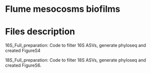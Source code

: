 # Flume mesocosms biofilms

# Files description
16S_Full_preparation: Code to filter 16S ASVs, generate phyloseq and created FigureS4

18S_Full_preparation: Code to filter 18S ASVs, generate phyloseq and created FigureS6.
